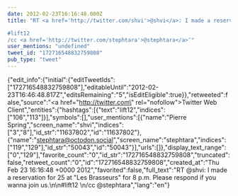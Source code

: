 ```yaml
---
date: 2012-02-23T16:16:48.000Z
title: "RT <a href='http://twitter.com/shvi'>@shvi</a>: I made a reservation for 25 at Les Brasseurs for 8 p.m. Please respond if you wanna join us.

#lift12 
/cc <a href='http://twitter.com/stephtara'>@stephtara</a>″"
user_mentions: "undefined"
tweet_id: "172716548832759808"
pub_type: "tweet"
---
```

{"edit_info":{"initial":{"editTweetIds":["172716548832759808"],"editableUntil":"2012-02-23T16:46:48.817Z","editsRemaining":"5","isEditEligible":true}},"retweeted":false,"source":"<a href=\"http://twitter.com\" rel=\"nofollow\">Twitter Web Client</a>","entities":{"hashtags":[{"text":"lift12","indices":["106","113"]}],"symbols":[],"user_mentions":[{"name":"Pierre Spring","screen_name":"shvi","indices":["3","8"],"id_str":"11637802","id":"11637802"},{"name":"stephtara@octodon.social","screen_name":"stephtara","indices":["119","129"],"id_str":"50043","id":"50043"}],"urls":[]},"display_text_range":["0","129"],"favorite_count":"0","id_str":"172716548832759808","truncated":false,"retweet_count":"0","id":"172716548832759808","created_at":"Thu Feb 23 16:16:48 +0000 2012","favorited":false,"full_text":"RT @shvi: I made a reservation for 25 at \"Les Brasseurs\" for 8 p.m. Please respond if you wanna join us.\n\n#lift12 \n/cc @stephtara","lang":"en"}

